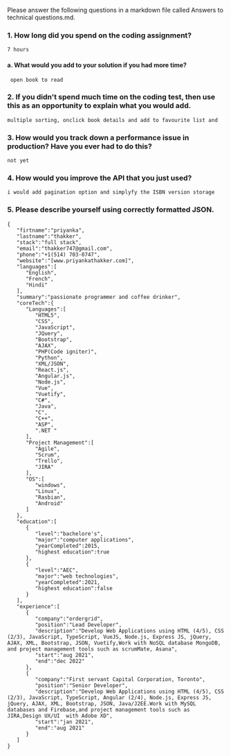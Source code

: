 Please answer the following questions in a markdown file called Answers to technical questions.md.
### 1.	How long did you spend on the coding assignment? 
    7 hours

#### a.	What would you add to your solution if you had more time?
     open book to read

### 2.	If you didn't spend much time on the coding test, then use this as an opportunity to explain what you would add.
    multiple sorting, onclick book details and add to favourite list and

### 3.	How would you track down a performance issue in production? Have you ever had to do this?
    not yet

### 4.	How would you improve the API that you just used?
    i would add pagination option and simplyfy the ISBN version storage
### 5.	Please describe yourself using correctly formatted JSON.
```
{
   "firtname":"priyanka",
   "lastname":"thakker",
   "stack":"full stack",
   "email":"thakker747@gmail.com",
   "phone":"+1(514) 703-0747",
   "website":"[www.priyankathakker.com]",
   "languages":[
      "English",
      "French",
      "Hindi"
   ],
   "summary":"passionate programmer and coffee drinker",
   "coreTech":{
      "Languages":[
         "HTML5",
         "CSS",
         "JavaScript",
         "JQuery",
         "Bootstrap",
         "AJAX",
         "PHP(Code igniter)",
         "Python",
         "XML/JSON",
         "React.js",
         "Angular.js",
         "Node.js",
         "Vue",
         "Vuetify",
         "C#",
         "Java",
         "C",
         "C++",
         "ASP",
         ".NET "
      ],
      "Project Management":[
         "Agile",
         "Scrum",
         "Trello",
         "JIRA"
      ],
      "OS":[
         "windows",
         "Linux",
         "Rasbian",
         "Android"
      ]
   },
   "education":[
      {
         "level":"bachelore's",
         "major":"computer applications",
         "yearCompleted":2015,
         "highest education":true
      },
      {
         "level":"AEC",
         "major":"web technologies",
         "yearCompleted":2021,
         "highest education":false
      }
   ],
   "experience":[
      {
         "company":"ordergrid",
         "position":"Lead Developer",
         "description":"Develop Web Applications using HTML (4/5), CSS (2/3), JavaScript, TypeScript, VueJS, Node.js, Express JS, jQuery, AJAX, XML, Bootstrap, JSON, Vuetify,Work with NoSQL database MongoDB, and project management tools such as scrumMate, Asana",
         "start":"aug 2021",
         "end":"dec 2022"
      },
      {
         "company":"First servant Capital Corporation, Toronto",
         "position":"Senior Developer",
         "description":"Develop Web Applications using HTML (4/5), CSS (2/3), JavaScript, TypeScript, Angular (2/4), Node.js, Express JS, jQuery, AJAX, XML, Bootstrap, JSON, Java/J2EE.Work with MySQL databases and Firebase,and project management tools such as JIRA,Design UX/UI  with Adobe XD",
         "start":"jan 2021",
         "end":"aug 2021"
      }
   ]
}
```

